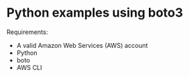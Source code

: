 # Python examples using boto3

Requirements:
 * A valid Amazon Web Services (AWS) account
 * Python
 * boto
 * AWS CLI
